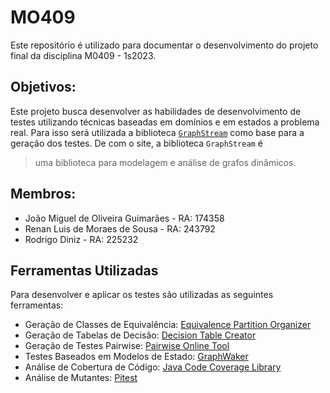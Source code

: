 # MO409

Este repositório é utilizado para documentar o desenvolvimento do projeto final da disciplina M0409 - 1s2023.

## Objetivos:

Este projeto busca desenvolver as habilidades de desenvolvimento de testes utilizando técnicas baseadas em domínios e em estados a problema real. Para isso será utilizada a biblioteca [`GraphStream`](https://graphstream-project.org/) como base para a geração dos testes. De com o site, a biblioteca `GraphStream` é 
> uma biblioteca para modelagem e análise de grafos dinâmicos.

## Membros:

* João Miguel de Oliveira Guimarães - RA: 174358
* Renan Luis de Moraes de Sousa - RA: 243792
* Rodrigo Diniz - RA: 225232

## Ferramentas Utilizadas

Para desenvolver e aplicar os testes são utilizadas as seguintes ferramentas:

* Geração de Classes de Equivalência: [Equivalence Partition Organizer](https://sourceforge.net/projects/equivalencepart/)
* Geração de Tabelas de Decisão: [Decision Table Creator](https://sourceforge.net/projects/decisiontablecr/)
* Geração de Testes Pairwise: [Pairwise Online Tool](https://pairwise.teremokgames.com/)
* Testes Baseados em Modelos de Estado: [GraphWaker](https://graphwalker.github.io/)
* Análise de Cobertura de Código: [Java Code Coverage Library](https://github.com/jacoco/jacoco)
* Análise de Mutantes: [Pitest](https://pitest.org/)